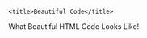 <!DOCTYPE HTML>
<html>

<head>
	<meta charset="UTF-8">

	<title>Beautiful Code</title>

</head>

<body id="code">

<section> 
    <p>What Beautiful HTML Code Looks Like!</p
</section>

</body>

</html>
